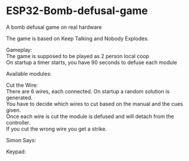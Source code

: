 # ESP32-Bomb-defusal-game  
A bomb defusal game on real hardware  
  
The game is based on Keep Talking and Nobody Explodes.  

Gameplay:  
The game is supposed to be played as 2 person local coop  
On startup a timer starts, you have 90 seconds to defuse each module

Available modules:  
  
  Cut the Wire:  
  There are 6 wires, each connected. On startup a random solution is generated.  
  You have to decide which wires to cut based on the manual and the cues given.  
  Once each wire is cut the module is defused and will detach from the controller.  
  If you cut the wrong wire you get a strike.  

  Simon Says:  

  Keypad:  

  
